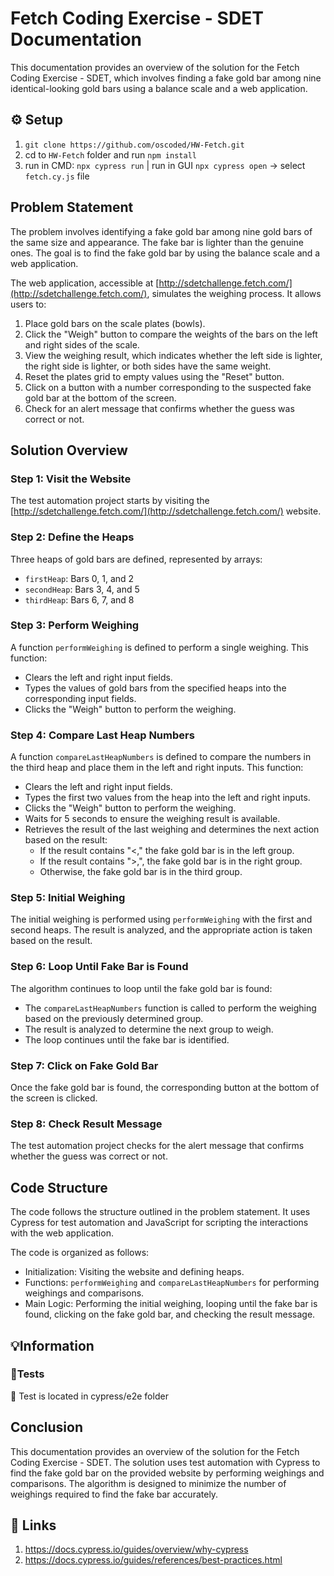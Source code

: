 # Fetch Coding Exercise - SDET Documentation

This documentation provides an overview of the solution for the Fetch Coding Exercise - SDET, which involves finding a fake gold bar among nine identical-looking gold bars using a balance scale and a web application.

## :gear: Setup

1. `git clone https://github.com/oscoded/HW-Fetch.git`
2. cd to `HW-Fetch` folder and run `npm install`
3. run in CMD: `npx cypress run` | run in GUI `npx cypress open` -> select `fetch.cy.js` file


## Problem Statement

The problem involves identifying a fake gold bar among nine gold bars of the same size and appearance. The fake bar is lighter than the genuine ones. The goal is to find the fake gold bar by using the balance scale and a web application.

The web application, accessible at [http://sdetchallenge.fetch.com/](http://sdetchallenge.fetch.com/), simulates the weighing process. It allows users to:

1. Place gold bars on the scale plates (bowls).
2. Click the "Weigh" button to compare the weights of the bars on the left and right sides of the scale.
3. View the weighing result, which indicates whether the left side is lighter, the right side is lighter, or both sides have the same weight.
4. Reset the plates grid to empty values using the "Reset" button.
5. Click on a button with a number corresponding to the suspected fake gold bar at the bottom of the screen.
6. Check for an alert message that confirms whether the guess was correct or not.

## Solution Overview

### Step 1: Visit the Website

The test automation project starts by visiting the [http://sdetchallenge.fetch.com/](http://sdetchallenge.fetch.com/) website.

### Step 2: Define the Heaps

Three heaps of gold bars are defined, represented by arrays:
- `firstHeap`: Bars 0, 1, and 2
- `secondHeap`: Bars 3, 4, and 5
- `thirdHeap`: Bars 6, 7, and 8

### Step 3: Perform Weighing

A function `performWeighing` is defined to perform a single weighing. This function:

- Clears the left and right input fields.
- Types the values of gold bars from the specified heaps into the corresponding input fields.
- Clicks the "Weigh" button to perform the weighing.

### Step 4: Compare Last Heap Numbers

A function `compareLastHeapNumbers` is defined to compare the numbers in the third heap and place them in the left and right inputs. This function:

- Clears the left and right input fields.
- Types the first two values from the heap into the left and right inputs.
- Clicks the "Weigh" button to perform the weighing.
- Waits for 5 seconds to ensure the weighing result is available.
- Retrieves the result of the last weighing and determines the next action based on the result:
  - If the result contains "<," the fake gold bar is in the left group.
  - If the result contains ">,", the fake gold bar is in the right group.
  - Otherwise, the fake gold bar is in the third group.

### Step 5: Initial Weighing

The initial weighing is performed using `performWeighing` with the first and second heaps. The result is analyzed, and the appropriate action is taken based on the result.

### Step 6: Loop Until Fake Bar is Found

The algorithm continues to loop until the fake gold bar is found:

- The `compareLastHeapNumbers` function is called to perform the weighing based on the previously determined group.
- The result is analyzed to determine the next group to weigh.
- The loop continues until the fake bar is identified.

### Step 7: Click on Fake Gold Bar

Once the fake gold bar is found, the corresponding button at the bottom of the screen is clicked.

### Step 8: Check Result Message

The test automation project checks for the alert message that confirms whether the guess was correct or not.

## Code Structure

The code follows the structure outlined in the problem statement. It uses Cypress for test automation and JavaScript for scripting the interactions with the web application.

The code is organized as follows:
- Initialization: Visiting the website and defining heaps.
- Functions: `performWeighing` and `compareLastHeapNumbers` for performing weighings and comparisons.
- Main Logic: Performing the initial weighing, looping until the fake bar is found, clicking on the fake gold bar, and checking the result message.

## 💡Information

### 🧪Tests

📁 Test is located in cypress/e2e folder


## Conclusion

This documentation provides an overview of the solution for the Fetch Coding Exercise - SDET. The solution uses test automation with Cypress to find the fake gold bar on the provided website by performing weighings and comparisons. The algorithm is designed to minimize the number of weighings required to find the fake bar accurately.

## :link: Links
1. https://docs.cypress.io/guides/overview/why-cypress
2. https://docs.cypress.io/guides/references/best-practices.html


